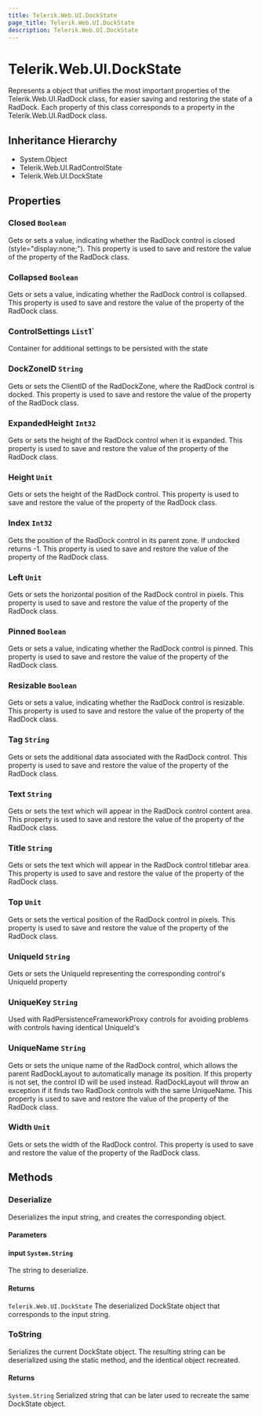 ```yaml
---
title: Telerik.Web.UI.DockState
page_title: Telerik.Web.UI.DockState
description: Telerik.Web.UI.DockState
---
```


# Telerik.Web.UI.DockState

Represents a object that unifies the most important properties of the Telerik.Web.UI.RadDock class, for easier saving and restoring the state of a RadDock.
            Each property of this class corresponds to a property in the Telerik.Web.UI.RadDock class.

## Inheritance Hierarchy

* System.Object
* Telerik.Web.UI.RadControlState
* Telerik.Web.UI.DockState

## Properties

###  Closed `Boolean`

Gets or sets a value, indicating whether the RadDock control is closed (style="display:none;").
            This property is used to save and restore the value of the  property of the RadDock class.

###  Collapsed `Boolean`

Gets or sets a value, indicating whether the RadDock control is collapsed.
            This property is used to save and restore the value of the  property of the RadDock class.

###  ControlSettings `List`1`

Container for additional settings to be persisted with the state

###  DockZoneID `String`

Gets or sets the ClientID of the RadDockZone, where the RadDock control is docked.
            This property is used to save and restore the value of the  property of the RadDock class.

###  ExpandedHeight `Int32`

Gets or sets the height of the RadDock control when it is expanded.
            This property is used to save and restore the value of the  property of the RadDock class.

###  Height `Unit`

Gets or sets the height of the RadDock control.
            This property is used to save and restore the value of the  property of the RadDock class.

###  Index `Int32`

Gets the position of the RadDock control in its parent zone. If undocked returns -1.
            This property is used to save and restore the value of the  property of the RadDock class.

###  Left `Unit`

Gets or sets the horizontal position of the RadDock control in pixels.
            This property is used to save and restore the value of the  property of the RadDock class.

###  Pinned `Boolean`

Gets or sets a value, indicating whether the RadDock control is pinned.
            This property is used to save and restore the value of the  property of the RadDock class.

###  Resizable `Boolean`

Gets or sets a value, indicating whether the RadDock control is resizable.
             This property is used to save and restore the value of the  property of the RadDock class.

###  Tag `String`

Gets or sets the additional data associated with the RadDock control.
            This property is used to save and restore the value of the  property of the RadDock class.

###  Text `String`

Gets or sets the text which will appear in the RadDock control content area.
            This property is used to save and restore the value of the  property of the RadDock class.

###  Title `String`

Gets or sets the text which will appear in the RadDock control titlebar area.
            This property is used to save and restore the value of the  property of the RadDock class.

###  Top `Unit`

Gets or sets the vertical position of the RadDock control in pixels.
            This property is used to save and restore the value of the  property of the RadDock class.

###  UniqueId `String`

Gets or sets the UniqueId representing the corresponding control's UniqueId property

###  UniqueKey `String`

Used with RadPersistenceFrameworkProxy controls for avoiding problems with controls having identical UniqueId's

###  UniqueName `String`

Gets or sets the unique name of the RadDock control, which allows the parent RadDockLayout to
            automatically manage its position. If this property is not set, the control ID will be
            used instead. RadDockLayout will throw an exception if it finds two RadDock controls with
            the same UniqueName.
            This property is used to save and restore the value of the  property of the RadDock class.

###  Width `Unit`

Gets or sets the width of the RadDock control.
            This property is used to save and restore the value of the  property of the RadDock class.

## Methods

###  Deserialize

Deserializes the input string, and creates the corresponding  object.

#### Parameters

#### input `System.String`

The string to deserialize.

#### Returns

`Telerik.Web.UI.DockState` The deserialized DockState object that corresponds to the input string.

###  ToString

Serializes the current DockState object. The resulting string can be deserialized using the  static method, and the identical object recreated.

#### Returns

`System.String` Serialized string that can be later used to recreate the same DockState object.

